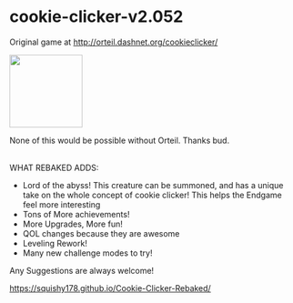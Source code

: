# cookie-clicker-v2.052

Original game at http://orteil.dashnet.org/cookieclicker/

<img src="img/perfectCookie.png" width="128">

None of this would be possible without Orteil. Thanks bud.
<br>
<br>

WHAT REBAKED ADDS:
* Lord of the abyss! This creature can be summoned, and has a unique take on the whole concept of cookie clicker! This helps the Endgame feel more interesting
* Tons of More achievements!
* More Upgrades, More fun!
* QOL changes because they are awesome
* Leveling Rework!
* Many new challenge modes to try!


Any Suggestions are always welcome! 

https://squishy178.github.io/Cookie-Clicker-Rebaked/

